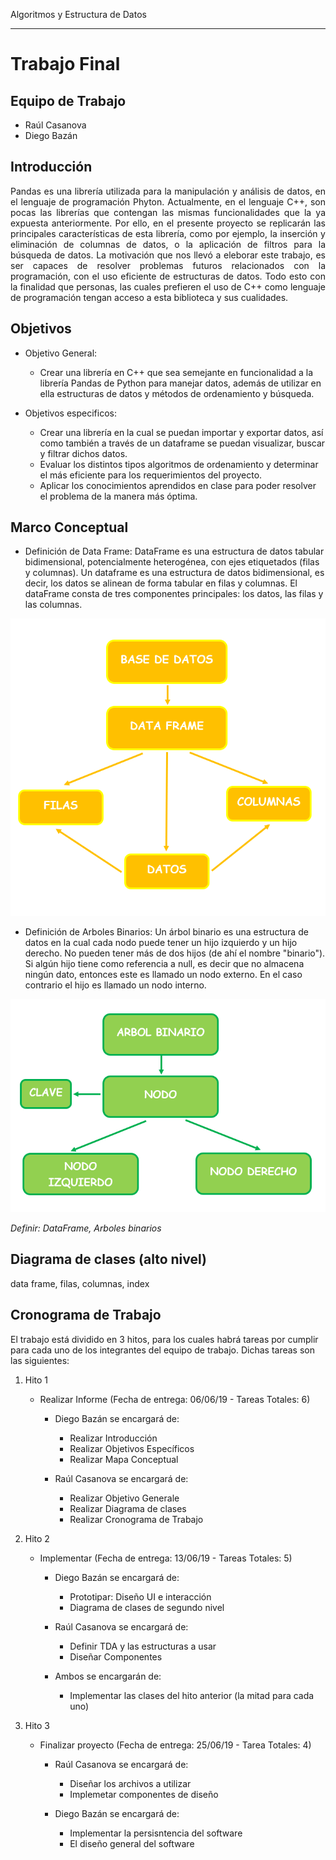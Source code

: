 Algoritmos y Estructura de Datos
********************************

# Trabajo Final

## Equipo de Trabajo

* Raúl Casanova
* Diego Bazán

## Introducción

<p style="text-align: justify;">Pandas es una librería utilizada para la manipulación y análisis de datos, en el lenguaje de programación Phyton. Actualmente, en el lenguaje C++, son pocas las librerías que contengan las mismas funcionalidades que la ya expuesta anteriormente. Por ello, en el presente proyecto se replicarán las principales características de esta librería, como por ejemplo, la inserción y eliminación de columnas de datos, o la aplicación de filtros para la búsqueda de datos. La motivación que nos llevó a eleborar este trabajo, es ser capaces de resolver problemas futuros relacionados con la programación, con el uso eficiente de estructuras de datos. Todo esto con la finalidad que personas, las cuales prefieren el uso de C++ como lenguaje de programación tengan acceso a esta biblioteca y sus cualidades.</p>

## Objetivos

* Objetivo General:
   * Crear una librería en C++ que sea semejante en funcionalidad a la librería Pandas de Python para manejar datos, además de utilizar en ella estructuras de datos y métodos de ordenamiento y búsqueda.

* Objetivos especificos: 
   * Crear una librería en la cual se puedan importar y exportar datos, así como también a través de un dataframe se puedan visualizar, buscar y filtrar dichos datos.
   * Evaluar los distintos tipos algoritmos de ordenamiento y determinar el más eficiente para los requerimientos del proyecto.
   * Aplicar los conocimientos aprendidos en clase para poder resolver el problema de la manera más óptima.

## Marco Conceptual
* Definición de Data Frame:
DataFrame es una estructura de datos tabular bidimensional, potencialmente heterogénea, con ejes etiquetados (filas y columnas). Un dataframe es una estructura de datos bidimensional, es decir, los datos se alinean de forma tabular en filas y columnas. El dataFrame consta de tres componentes principales: los datos, las filas y las columnas.

![Data Frame](MarcoConceptualDataFrame.PNG)
* Definición de Arboles Binarios:
Un árbol binario es una estructura de datos en la cual cada nodo puede tener un hijo izquierdo y un hijo derecho. No pueden tener más de dos hijos (de ahí el nombre "binario"). Si algún hijo tiene como referencia a null, es decir que no almacena ningún dato, entonces este es llamado un nodo externo. En el caso contrario el hijo es llamado un nodo interno.

![Arboles Binarios](MarcoConceptualArbolesBinarios.PNG)


_Definir: DataFrame, Arboles binarios_

## Diagrama de clases (alto nivel)

data frame, filas, columnas, index

## Cronograma de Trabajo

El trabajo está dividido en 3 hitos, para los cuales habrá tareas por cumplir para cada uno de los integrantes del equipo de trabajo.
Dichas tareas son las siguientes:

1. Hito 1

    * Realizar Informe (Fecha de entrega: 06/06/19 - Tareas Totales: 6)
    
        * Diego Bazán se encargará de:
          *  Realizar Introducción
          *  Realizar Objetivos Específicos
          *  Realizar Mapa Conceptual  
          
        *  Raúl Casanova se encargará de:
            *  Realizar Objetivo Generale
            *  Realizar Diagrama de clases
            *  Realizar Cronograma de Trabajo
            
1. Hito 2

    * Implementar (Fecha de entrega: 13/06/19 - Tareas Totales: 5)
    
        * Diego Bazán se encargará de:
            * Prototipar: Diseño UI e interacción
            * Diagrama de clases de segundo nivel
            
        * Raúl Casanova se encargará de:
            * Definir TDA y las estructuras a usar
            * Diseñar Componentes
            
        * Ambos se encargarán de:
            * Implementar las clases del hito anterior (la mitad para cada uno)
    
1. Hito 3

    * Finalizar proyecto (Fecha de entrega: 25/06/19 - Tarea Totales: 4)
    
        * Raúl Casanova se encargará de:
            * Diseñar los archivos a utilizar
            * Implemetar componentes de diseño
            
        * Diego Bazán se encargará de:
            * Implementar la persisntencia del software
            * El diseño general del software
    
